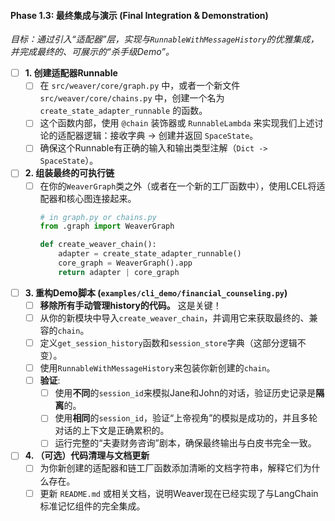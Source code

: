 #### **Phase 1.3: 最终集成与演示 (Final Integration & Demonstration)**

*目标：通过引入“适配器”层，实现与`RunnableWithMessageHistory`的优雅集成，并完成最终的、可展示的“杀手级Demo”。*

- [ ] **1. 创建适配器Runnable**
    - [ ] 在 `src/weaver/core/graph.py` 中，或者一个新文件 `src/weaver/core/chains.py` 中，创建一个名为 `create_state_adapter_runnable` 的函数。
    - [ ] 这个函数内部，使用 `@chain` 装饰器或 `RunnableLambda` 来实现我们上述讨论的适配器逻辑：接收字典 -> 创建并返回 `SpaceState`。
    - [ ] 确保这个Runnable有正确的输入和输出类型注解（`Dict -> SpaceState`）。

- [ ] **2. 组装最终的可执行链**
    - [ ] 在你的`WeaverGraph`类之外（或者在一个新的工厂函数中），使用LCEL将适配器和核心图连接起来。
      ```python
      # in graph.py or chains.py
      from .graph import WeaverGraph
      
      def create_weaver_chain():
          adapter = create_state_adapter_runnable()
          core_graph = WeaverGraph().app
          return adapter | core_graph
      ```

- [ ] **3. 重构Demo脚本 (`examples/cli_demo/financial_counseling.py`)**
    - [ ] **移除所有手动管理history的代码。** 这是关键！
    - [ ] 从你的新模块中导入`create_weaver_chain`，并调用它来获取最终的、兼容的`chain`。
    - [ ] 定义`get_session_history`函数和`session_store`字典（这部分逻辑不变）。
    - [ ] 使用`RunnableWithMessageHistory`来包装你新创建的`chain`。
    - [ ] **验证**:
        - [ ] 使用**不同**的`session_id`来模拟Jane和John的对话，验证历史记录是**隔离**的。
        - [ ] 使用**相同**的`session_id`，验证“上帝视角”的模拟是成功的，并且多轮对话的上下文是正确累积的。
        - [ ] 运行完整的“夫妻财务咨询”剧本，确保最终输出与白皮书完全一致。

- [ ] **4. （可选）代码清理与文档更新**
    - [ ] 为你新创建的适配器和链工厂函数添加清晰的文档字符串，解释它们为什么存在。
    - [ ] 更新 `README.md` 或相关文档，说明Weaver现在已经实现了与LangChain标准记忆组件的完全集成。